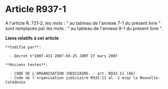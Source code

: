 # Article R937-1

A l'article R. 721-2, les mots : " au tableau de l'annexe 7-1 du présent livre " sont remplacés par les mots : " au tableau
de l'annexe 9-1 du présent livre ".

**Liens relatifs à cet article**

	**Codifié par**:

	  - Décret n°2007-431 2007-03-25 JORF 27 mars 2007

	**Anciens textes**:

	  - CODE DE L'ORGANISATION JUDICIAIRE. - art. R932-11 (Ab)
	  - Code de l'organisation judiciaire R932-11 al. 1 ecqc la Nouvelle-Calédonie
